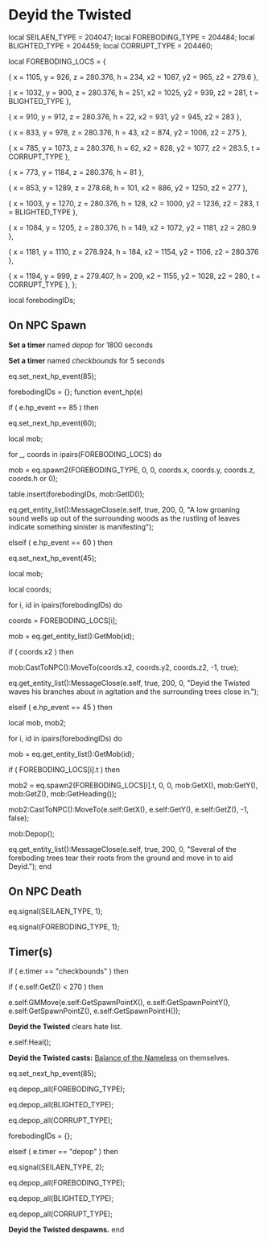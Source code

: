 # Deyid the Twisted
local SEILAEN_TYPE = 204047; 
local FOREBODING_TYPE = 204484; 
local BLIGHTED_TYPE = 204459; 
local CORRUPT_TYPE = 204460; 

local FOREBODING_LOCS = {

{ x = 1105, y = 926, z = 280.376, h = 234, x2 = 1087, y2 = 965, z2 = 279.6 },

{ x = 1032, y = 900, z = 280.376, h = 251, x2 = 1025, y2 = 939, z2 = 281, t = BLIGHTED_TYPE },

{ x = 910, y = 912, z = 280.376, h = 22, x2 = 931, y2 = 945, z2 = 283 },

{ x = 833, y = 978, z = 280.376, h = 43, x2 = 874, y2 = 1006, z2 = 275 },

{ x = 785, y = 1073, z = 280.376, h = 62, x2 = 828, y2 = 1077, z2 = 283.5, t = CORRUPT_TYPE },

{ x = 773, y = 1184, z = 280.376, h = 81 },

{ x = 853, y = 1289, z = 278.68, h = 101, x2 = 886, y2 = 1250, z2 = 277 },

{ x = 1003, y = 1270, z = 280.376, h = 128, x2 = 1000, y2 = 1236, z2 = 283, t = BLIGHTED_TYPE },

{ x = 1084, y = 1205, z = 280.376, h = 149, x2 = 1072, y2 = 1181, z2 = 280.9 },

{ x = 1181, y = 1110, z = 278.924, h = 184, x2 = 1154, y2 = 1106, z2 = 280.376 },

{ x = 1194, y = 999, z = 279.407, h = 209, x2 = 1155, y2 = 1028, z2 = 280, t = CORRUPT_TYPE },
};

local forebodingIDs;



## On NPC Spawn

**Set a timer** named *depop* for 1800 seconds

**Set a timer** named *checkbounds* for 5 seconds

eq.set_next_hp_event(85);

forebodingIDs = {};
function event_hp(e)

if ( e.hp_event == 85 ) then


eq.set_next_hp_event(60);


local mob;





for _, coords in ipairs(FOREBODING_LOCS) do



mob = eq.spawn2(FOREBODING_TYPE, 0, 0, coords.x, coords.y, coords.z, coords.h or 0);



table.insert(forebodingIDs, mob:GetID());



eq.get_entity_list():MessageClose(e.self, true, 200, 0, "A low groaning sound wells up out of the surrounding woods as the rustling of leaves indicate something sinister is manifesting");




elseif ( e.hp_event == 60 ) then


eq.set_next_hp_event(45);


local mob;


local coords;


for i, id in ipairs(forebodingIDs) do



coords = FOREBODING_LOCS[i];



mob = eq.get_entity_list():GetMob(id);



if ( coords.x2 ) then




mob:CastToNPC():MoveTo(coords.x2, coords.y2, coords.z2, -1, true);





eq.get_entity_list():MessageClose(e.self, true, 200, 0, "Deyid the Twisted waves his branches about in agitation and the surrounding trees close in.");



elseif ( e.hp_event == 45 ) then


local mob, mob2;



for i, id in ipairs(forebodingIDs) do



mob = eq.get_entity_list():GetMob(id);



if ( FOREBODING_LOCS[i].t ) then




mob2 = eq.spawn2(FOREBODING_LOCS[i].t, 0, 0, mob:GetX(), mob:GetY(), mob:GetZ(), mob:GetHeading());




mob2:CastToNPC():MoveTo(e.self:GetX(), e.self:GetY(), e.self:GetZ(), -1, false);




mob:Depop();





eq.get_entity_list():MessageClose(e.self, true, 200, 0, "Several of the foreboding trees tear their roots from the ground and move in to aid Deyid.");
end



## On NPC Death

eq.signal(SEILAEN_TYPE, 1);

eq.signal(FOREBODING_TYPE, 1);


## Timer(s)

if ( e.timer == "checkbounds" ) then


if ( e.self:GetZ() < 270 ) then



e.self:GMMove(e.self:GetSpawnPointX(), e.self:GetSpawnPointY(), e.self:GetSpawnPointZ(), e.self:GetSpawnPointH());



**Deyid the Twisted** clears hate list.



e.self:Heal();



**Deyid the Twisted casts:** [Balance of the Nameless](/spell/3230) on themselves.



eq.set_next_hp_event(85);



eq.depop_all(FOREBODING_TYPE);



eq.depop_all(BLIGHTED_TYPE);



eq.depop_all(CORRUPT_TYPE);



forebodingIDs = {};





elseif ( e.timer == "depop" ) then


eq.signal(SEILAEN_TYPE, 2);


eq.depop_all(FOREBODING_TYPE);


eq.depop_all(BLIGHTED_TYPE);


eq.depop_all(CORRUPT_TYPE);


**Deyid the Twisted despawns.**
end
